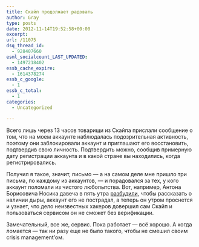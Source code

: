```yaml
---
title: Скайп продолжает радовать
author: Gray
type: posts
date: 2012-11-14T19:52:58+00:00
excerpt:
url: /11075
dsq_thread_id:
  - 928407660
esml_socialcount_LAST_UPDATED:
  - 1497218402
essb_cache_expire:
  - 1614378274
essb_c_google:
  - 1
essb_c_total:
  - 1
categories:
  - Uncategorized

---
```








Всего лишь через 13 часов товарищи из Скайпа прислали сообщение о том, что на моем аккаунте наблюдалась подозрительная активность, поэтому они заблокировали аккаунт и приглашают его восстановить, подтвердив свою личность. Подтвердить можно, сообщив примерную дату регистрации аккаунта и в какой стране вы находились, когда регистрировались.

Получил я такое, значит, письмо — а на самом деле мне пришло три письма, по каждому из аккаунтов, — и порадовался за тех, у кого аккаунт поломали из чистого любопытства. Вот, например, Антона Борисовича Носика давеча в пять утра [разбудили][1], чтобы рассказать о наличии дыры, аккаунт его не пострадал, а теперь он утром проснется и узнает, что дело неизвестных хакеров довершил сам Скайп и пользоваться сервисом он не сможет без верификации.

Замечательный, все же, сервис. Пока работает — всё хорошо. А когда ломается — так ни разу еще не было такого, чтобы не смешил своим crisis management&#8217;ом.

 [1]: http://dolboeb.livejournal.com/2408361.html
